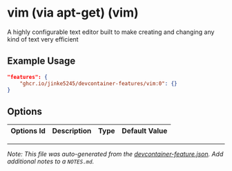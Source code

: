 
# vim (via apt-get) (vim)

A highly configurable text editor built to make creating and changing any kind of text very efficient

## Example Usage

```json
"features": {
    "ghcr.io/jinke5245/devcontainer-features/vim:0": {}
}
```

## Options

| Options Id | Description | Type | Default Value |
|-----|-----|-----|-----|




---

_Note: This file was auto-generated from the [devcontainer-feature.json](devcontainer-feature.json).  Add additional notes to a `NOTES.md`._
